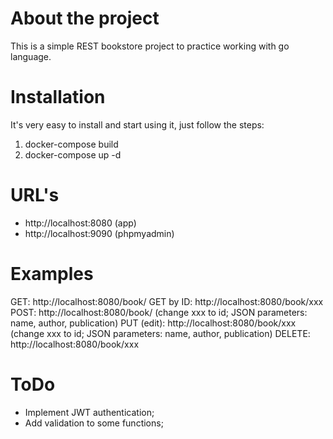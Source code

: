 # About the project
This is a simple REST bookstore project to practice working with go language.

# Installation
It's very easy to install and start using it, just follow the steps:

1. docker-compose build
2. docker-compose up -d

# URL's
- http://localhost:8080 (app)
- http://localhost:9090 (phpmyadmin)

# Examples
GET: http://localhost:8080/book/
GET by ID: http://localhost:8080/book/xxx
POST: http://localhost:8080/book/ (change xxx to id; JSON parameters: name, author, publication)
PUT (edit): http://localhost:8080/book/xxx (change xxx to id; JSON parameters: name, author, publication)
DELETE: http://localhost:8080/book/xxx

# ToDo
- Implement JWT authentication;
- Add validation to some functions;